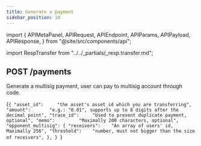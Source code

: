 ```yaml
---
title: Generate a payment
sidebar_position: 10
---
```


import {
  APIMetaPanel,
  APIRequest,
  APIEndpoint,
  APIParams,
  APIPayload,
  APIResponse,
} from "@site/src/components/api";

import RespTransfer from "../../_partials/_resp.transfer.md";

## POST /payments

Generate a multisig payment, user can pay to multisig account through code.

<APIEndpoint url="/payments" />

<APIMetaPanel scope="Authorized" scopeNote="" />

<APIPayload>{`{
  "asset_id":     "the asset's asset_id which you are transferring",
  "amount":       "e.g.: "0.01", supports up to 8 digits after the decimal point",
  "trace_id":     "Used to prevent duplicate payment, optional",
  "memo":         "Maximally 200 characters, optional",
  "opponent_multisig": {
    "receivers":    "An array of users' id, Maximally 256",
    "threshold":    "number, must not bigger than the size of receivers",
  },
}
`}</APIPayload>

<APIRequest
  title="Generate a multisig payment"
  method="POST"
  url="/payments --data PAYLOAD"
/>

<APIResponse name="payment" />
